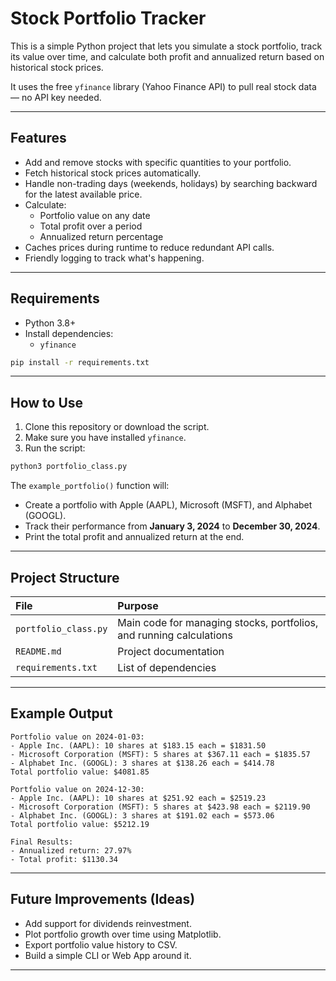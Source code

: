 # Stock Portfolio Tracker

This is a simple Python project that lets you simulate a stock portfolio, track its value over time, and calculate both profit and annualized return based on historical stock prices.

It uses the free `yfinance` library (Yahoo Finance API) to pull real stock data — no API key needed.

---

## Features
- Add and remove stocks with specific quantities to your portfolio.
- Fetch historical stock prices automatically.
- Handle non-trading days (weekends, holidays) by searching backward for the latest available price.
- Calculate:
  - Portfolio value on any date
  - Total profit over a period
  - Annualized return percentage
- Caches prices during runtime to reduce redundant API calls.
- Friendly logging to track what's happening.

---

## Requirements
- Python 3.8+
- Install dependencies:
    - `yfinance`

```bash
pip install -r requirements.txt
```

---

## How to Use

1. Clone this repository or download the script.
2. Make sure you have installed `yfinance`.
3. Run the script:

```bash
python3 portfolio_class.py
```

The `example_portfolio()` function will:
- Create a portfolio with Apple (AAPL), Microsoft (MSFT), and Alphabet (GOOGL).
- Track their performance from **January 3, 2024** to **December 30, 2024**.
- Print the total profit and annualized return at the end.

---

## Project Structure

| File | Purpose |
|:-----|:--------|
| `portfolio_class.py` | Main code for managing stocks, portfolios, and running calculations |
| `README.md` | Project documentation |
| `requirements.txt` | List of dependencies |

---

## Example Output

```
Portfolio value on 2024-01-03:
- Apple Inc. (AAPL): 10 shares at $183.15 each = $1831.50
- Microsoft Corporation (MSFT): 5 shares at $367.11 each = $1835.57
- Alphabet Inc. (GOOGL): 3 shares at $138.26 each = $414.78
Total portfolio value: $4081.85

Portfolio value on 2024-12-30:
- Apple Inc. (AAPL): 10 shares at $251.92 each = $2519.23
- Microsoft Corporation (MSFT): 5 shares at $423.98 each = $2119.90
- Alphabet Inc. (GOOGL): 3 shares at $191.02 each = $573.06
Total portfolio value: $5212.19

Final Results:
- Annualized return: 27.97%
- Total profit: $1130.34
```

---

## Future Improvements (Ideas)

- Add support for dividends reinvestment.
- Plot portfolio growth over time using Matplotlib.
- Export portfolio value history to CSV.
- Build a simple CLI or Web App around it.

---